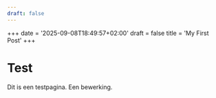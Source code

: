 ```yaml
---
draft: false
---
```

+++ date = '2025-09-08T18:49:57+02:00' draft = false title = 'My First Post' +++

# Test

Dit is een testpagina. Een bewerking.